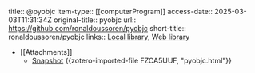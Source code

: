 title:: @pyobjc
item-type:: [[computerProgram]]
access-date:: 2025-03-03T11:31:34Z
original-title:: pyobjc
url:: https://github.com/ronaldoussoren/pyobjc
short-title:: ronaldoussoren/pyobjc
links:: [Local library](zotero://select/library/items/B7QQ55IZ), [Web library](https://www.zotero.org/users/15862703/items/B7QQ55IZ)

- [[Attachments]]
	- [Snapshot](https://github.com/ronaldoussoren/pyobjc) {{zotero-imported-file FZCA5UUF, "pyobjc.html"}}